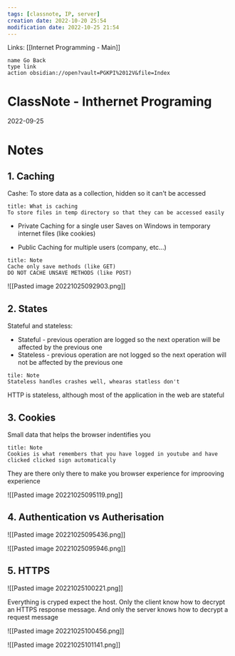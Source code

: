 ```yaml
---
tags: [classnote, IP, server]
creation date: 2022-10-20 25:54
modification date: 2022-10-25 21:54
---
```

Links: [[Internet Programming - Main]]
```button
name Go Back
type link
action obsidian://open?vault=PGKPI%2012V&file=Index
```
# ClassNote - Inthernet Programing
2022-09-25
# Notes
## 1. Caching
Cashe: To store data as a collection, hidden so it can't be accessed
```ad-note
title: What is caching
To store files in temp directory so that they can be accessed easily
```

- Private 
Caching for a single user
Saves on Windows in temporary internet files (like cookies)

- Public
Caching for multiple users (company, etc...)

```ad-note
title: Note
Cache only save methods (like GET)
DO NOT CACHE UNSAVE METHODS (like POST)
```

![[Pasted image 20221025092903.png]]

## 2. States
Stateful and stateless:
- Stateful - previous operation are logged so the next operation will be affected by the previous one
- Stateless - previous operation are not logged so the next operation will not be affected by the previous one

```ad-note
tile: Note
Stateless handles crashes well, whearas statless don't
```

HTTP is stateless, although most of the application in the web are stateful

## 3. Cookies
Small data that helps the browser indentifies you
```ad-note
title: Note
Cookies is what remembers that you have logged in youtube and have clicked clicked sign automatically
```

They are there only there to make you browser experience for improoving experience

![[Pasted image 20221025095119.png]]
## 4. Authentication vs Autherisation
![[Pasted image 20221025095436.png]]

![[Pasted image 20221025095946.png]]

## 5. HTTPS
![[Pasted image 20221025100221.png]]

Everything is cryped expect the host. Only the client know how to decrypt an HTTPS response message. And only the server knows how to decrypt a request message

![[Pasted image 20221025100456.png]]

![[Pasted image 20221025101141.png]]